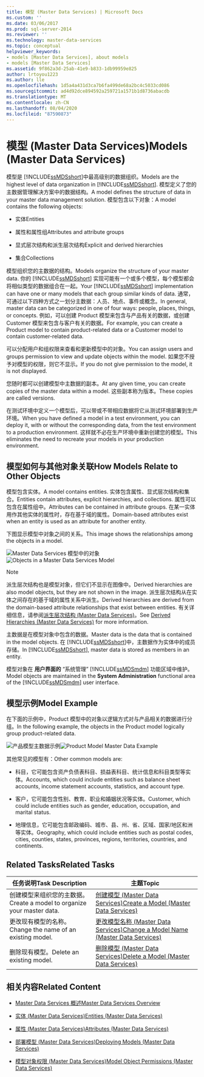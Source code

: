 ```yaml
---
title: 模型 (Master Data Services) | Microsoft Docs
ms.custom: ''
ms.date: 03/06/2017
ms.prod: sql-server-2014
ms.reviewer: ''
ms.technology: master-data-services
ms.topic: conceptual
helpviewer_keywords:
- models [Master Data Services], about models
- models [Master Data Services]
ms.assetid: 9f862a3d-25ab-41e9-b833-1db99959e825
author: lrtoyou1223
ms.author: lle
ms.openlocfilehash: 1d5a4a431d3ca7b6fa499de68a2bc4c5033cd086
ms.sourcegitcommit: ad4d92dce894592a259721a1571b1d8736abacdb
ms.translationtype: MT
ms.contentlocale: zh-CN
ms.lasthandoff: 08/04/2020
ms.locfileid: "87590873"
---
```

# <a name="models-master-data-services"></a><span data-ttu-id="374aa-102">模型 (Master Data Services)</span><span class="sxs-lookup"><span data-stu-id="374aa-102">Models (Master Data Services)</span></span>
  <span data-ttu-id="374aa-103">模型是 [!INCLUDE[ssMDSshort](../includes/ssmdsshort-md.md)]中最高级别的数据组织。</span><span class="sxs-lookup"><span data-stu-id="374aa-103">Models are the highest level of data organization in [!INCLUDE[ssMDSshort](../includes/ssmdsshort-md.md)].</span></span> <span data-ttu-id="374aa-104">模型定义了您的主数据管理解决方案中的数据结构。</span><span class="sxs-lookup"><span data-stu-id="374aa-104">A model defines the structure of data in your master data management solution.</span></span> <span data-ttu-id="374aa-105">模型包含以下对象：</span><span class="sxs-lookup"><span data-stu-id="374aa-105">A model contains the following objects:</span></span>  
  
-   <span data-ttu-id="374aa-106">实体</span><span class="sxs-lookup"><span data-stu-id="374aa-106">Entities</span></span>  
  
-   <span data-ttu-id="374aa-107">属性和属性组</span><span class="sxs-lookup"><span data-stu-id="374aa-107">Attributes and attribute groups</span></span>  
  
-   <span data-ttu-id="374aa-108">显式层次结构和派生层次结构</span><span class="sxs-lookup"><span data-stu-id="374aa-108">Explicit and derived hierarchies</span></span>  
  
-   <span data-ttu-id="374aa-109">集合</span><span class="sxs-lookup"><span data-stu-id="374aa-109">Collections</span></span>  
  
 <span data-ttu-id="374aa-110">模型组织您的主数据的结构。</span><span class="sxs-lookup"><span data-stu-id="374aa-110">Models organize the structure of your master data.</span></span> <span data-ttu-id="374aa-111">你的 [!INCLUDE[ssMDSshort](../includes/ssmdsshort-md.md)] 实现可能有一个或多个模型，每个模型都会将相似类型的数据组合在一起。</span><span class="sxs-lookup"><span data-stu-id="374aa-111">Your [!INCLUDE[ssMDSshort](../includes/ssmdsshort-md.md)] implementation can have one or many models that each group similar kinds of data.</span></span> <span data-ttu-id="374aa-112">通常，可通过以下四种方式之一划分主数据：人员、地点、事件或概念。</span><span class="sxs-lookup"><span data-stu-id="374aa-112">In general, master data can be categorized in one of four ways: people, places, things, or concepts.</span></span> <span data-ttu-id="374aa-113">例如，可以创建 Product 模型来包含与产品有关的数据，或创建 Customer 模型来包含与客户有关的数据。</span><span class="sxs-lookup"><span data-stu-id="374aa-113">For example, you can create a Product model to contain product-related data or a Customer model to contain customer-related data.</span></span>  
  
 <span data-ttu-id="374aa-114">可以分配用户和组权限来查看和更新模型中的对象。</span><span class="sxs-lookup"><span data-stu-id="374aa-114">You can assign users and groups permission to view and update objects within the model.</span></span> <span data-ttu-id="374aa-115">如果您不授予对模型的权限，则它不显示。</span><span class="sxs-lookup"><span data-stu-id="374aa-115">If you do not give permission to the model, it is not displayed.</span></span>  
  
 <span data-ttu-id="374aa-116">您随时都可以创建模型中主数据的副本。</span><span class="sxs-lookup"><span data-stu-id="374aa-116">At any given time, you can create copies of the master data within a model.</span></span> <span data-ttu-id="374aa-117">这些副本称为版本。</span><span class="sxs-lookup"><span data-stu-id="374aa-117">These copies are called versions.</span></span>  
  
 <span data-ttu-id="374aa-118">在测试环境中定义一个模型后，可以带或不带相应数据将它从测试环境部署到生产环境。</span><span class="sxs-lookup"><span data-stu-id="374aa-118">When you have defined a model in a test environment, you can deploy it, with or without the corresponding data, from the test environment to a production environment.</span></span> <span data-ttu-id="374aa-119">这样就不必在生产环境中重新创建您的模型。</span><span class="sxs-lookup"><span data-stu-id="374aa-119">This eliminates the need to recreate your models in your production environment.</span></span>  
  
## <a name="how-models-relate-to-other-objects"></a><span data-ttu-id="374aa-120">模型如何与其他对象关联</span><span class="sxs-lookup"><span data-stu-id="374aa-120">How Models Relate to Other Objects</span></span>  
 <span data-ttu-id="374aa-121">模型包含实体。</span><span class="sxs-lookup"><span data-stu-id="374aa-121">A model contains entities.</span></span> <span data-ttu-id="374aa-122">实体包含属性、显式层次结构和集合。</span><span class="sxs-lookup"><span data-stu-id="374aa-122">Entities contain attributes, explicit hierarchies, and collections.</span></span> <span data-ttu-id="374aa-123">属性可以包含在属性组中。</span><span class="sxs-lookup"><span data-stu-id="374aa-123">Attributes can be contained in attribute groups.</span></span> <span data-ttu-id="374aa-124">在某一实体用作其他实体的属性时，存在基于域的属性。</span><span class="sxs-lookup"><span data-stu-id="374aa-124">Domain-based attributes exist when an entity is used as an attribute for another entity.</span></span>  
  
 <span data-ttu-id="374aa-125">下图显示模型中对象之间的关系。</span><span class="sxs-lookup"><span data-stu-id="374aa-125">This image shows the relationships among the objects in a model.</span></span>  
  
 <span data-ttu-id="374aa-126">![Master Data Services 模型中的对象](../../2014/master-data-services/media/mds-conc-model-circles.gif "Master Data Services 模型中的对象")</span><span class="sxs-lookup"><span data-stu-id="374aa-126">![Objects in a Master Data Services Model](../../2014/master-data-services/media/mds-conc-model-circles.gif "Objects in a Master Data Services Model")</span></span>  
  
> [!NOTE]  
>  <span data-ttu-id="374aa-127">派生层次结构也是模型对象，但它们不显示在图像中。</span><span class="sxs-lookup"><span data-stu-id="374aa-127">Derived hierarchies are also model objects, but they are not shown in the image.</span></span> <span data-ttu-id="374aa-128">派生层次结构从在实体之间存在的基于域的属性关系中派生。</span><span class="sxs-lookup"><span data-stu-id="374aa-128">Derived hierarchies are derived from the domain-based attribute relationships that exist between entities.</span></span> <span data-ttu-id="374aa-129">有关详细信息，请参阅[派生层次结构 &#40;Master Data Services&#41;](derived-hierarchies-master-data-services.md)。</span><span class="sxs-lookup"><span data-stu-id="374aa-129">See [Derived Hierarchies &#40;Master Data Services&#41;](derived-hierarchies-master-data-services.md) for more information.</span></span>  
  
 <span data-ttu-id="374aa-130">主数据是在模型对象中包含的数据。</span><span class="sxs-lookup"><span data-stu-id="374aa-130">Master data is the data that is contained in the model objects.</span></span> <span data-ttu-id="374aa-131">在 [!INCLUDE[ssMDSshort](../includes/ssmdsshort-md.md)]中，主数据作为实体中的成员存储。</span><span class="sxs-lookup"><span data-stu-id="374aa-131">In [!INCLUDE[ssMDSshort](../includes/ssmdsshort-md.md)], master data is stored as members in an entity.</span></span>  
  
 <span data-ttu-id="374aa-132">模型对象在 **用户界面的** “系统管理” [!INCLUDE[ssMDSmdm](../includes/ssmdsmdm-md.md)] 功能区域中维护。</span><span class="sxs-lookup"><span data-stu-id="374aa-132">Model objects are maintained in the **System Administration** functional area of the [!INCLUDE[ssMDSmdm](../includes/ssmdsmdm-md.md)] user interface.</span></span>  
  
## <a name="model-example"></a><span data-ttu-id="374aa-133">模型示例</span><span class="sxs-lookup"><span data-stu-id="374aa-133">Model Example</span></span>  
 <span data-ttu-id="374aa-134">在下面的示例中，Product 模型中的对象以逻辑方式对与产品相关的数据进行分组。</span><span class="sxs-lookup"><span data-stu-id="374aa-134">In the following example, the objects in the Product model logically group product-related data.</span></span>  
  
 <span data-ttu-id="374aa-135">![产品模型主数据示例](../../2014/master-data-services/media/mds-conc-model.gif "产品模型主数据示例")</span><span class="sxs-lookup"><span data-stu-id="374aa-135">![Product Model Master Data Example](../../2014/master-data-services/media/mds-conc-model.gif "Product Model Master Data Example")</span></span>  
  
 <span data-ttu-id="374aa-136">其他常见的模型有：</span><span class="sxs-lookup"><span data-stu-id="374aa-136">Other common models are:</span></span>  
  
-   <span data-ttu-id="374aa-137">科目，它可能包含资产负债表科目、损益表科目、统计信息和科目类型等实体。</span><span class="sxs-lookup"><span data-stu-id="374aa-137">Accounts, which could include entities such as balance sheet accounts, income statement accounts, statistics, and account type.</span></span>  
  
-   <span data-ttu-id="374aa-138">客户，它可能包含性别、教育、职业和婚姻状况等实体。</span><span class="sxs-lookup"><span data-stu-id="374aa-138">Customer, which could include entities such as gender, education, occupation, and marital status.</span></span>  
  
-   <span data-ttu-id="374aa-139">地理信息，它可能包含邮政编码、城市、县、州、省、区域、国家/地区和洲等实体。</span><span class="sxs-lookup"><span data-stu-id="374aa-139">Geography, which could include entities such as postal codes, cities, counties, states, provinces, regions, territories, countries, and continents.</span></span>  
  
## <a name="related-tasks"></a><span data-ttu-id="374aa-140">Related Tasks</span><span class="sxs-lookup"><span data-stu-id="374aa-140">Related Tasks</span></span>  
  
|<span data-ttu-id="374aa-141">任务说明</span><span class="sxs-lookup"><span data-stu-id="374aa-141">Task Description</span></span>|<span data-ttu-id="374aa-142">主题</span><span class="sxs-lookup"><span data-stu-id="374aa-142">Topic</span></span>|  
|----------------------|-----------|  
|<span data-ttu-id="374aa-143">创建模型来组织您的主数据。</span><span class="sxs-lookup"><span data-stu-id="374aa-143">Create a model to organize your master data.</span></span>|[<span data-ttu-id="374aa-144">创建模型 (Master Data Services)</span><span class="sxs-lookup"><span data-stu-id="374aa-144">Create a Model &#40;Master Data Services&#41;</span></span>](../../2014/master-data-services/create-a-model-master-data-services.md)|  
|<span data-ttu-id="374aa-145">更改现有模型的名称。</span><span class="sxs-lookup"><span data-stu-id="374aa-145">Change the name of an existing model.</span></span>|[<span data-ttu-id="374aa-146">更改模型名称 &#40;Master Data Services&#41;</span><span class="sxs-lookup"><span data-stu-id="374aa-146">Change a Model Name &#40;Master Data Services&#41;</span></span>](../../2014/master-data-services/change-a-model-name-master-data-services.md)|  
|<span data-ttu-id="374aa-147">删除现有模型。</span><span class="sxs-lookup"><span data-stu-id="374aa-147">Delete an existing model.</span></span>|[<span data-ttu-id="374aa-148">删除模型 &#40;Master Data Services&#41;</span><span class="sxs-lookup"><span data-stu-id="374aa-148">Delete a Model &#40;Master Data Services&#41;</span></span>](../../2014/master-data-services/delete-a-model-master-data-services.md)|  
  
## <a name="related-content"></a><span data-ttu-id="374aa-149">相关内容</span><span class="sxs-lookup"><span data-stu-id="374aa-149">Related Content</span></span>  
  
-   [<span data-ttu-id="374aa-150">Master Data Services 概述</span><span class="sxs-lookup"><span data-stu-id="374aa-150">Master Data Services Overview</span></span>](master-data-services-overview-mds.md)  
  
-   [<span data-ttu-id="374aa-151">实体 (Master Data Services)</span><span class="sxs-lookup"><span data-stu-id="374aa-151">Entities &#40;Master Data Services&#41;</span></span>](../../2014/master-data-services/entities-master-data-services.md)  
  
-   [<span data-ttu-id="374aa-152">属性 (Master Data Services)</span><span class="sxs-lookup"><span data-stu-id="374aa-152">Attributes &#40;Master Data Services&#41;</span></span>](../../2014/master-data-services/attributes-master-data-services.md)  
  
-   [<span data-ttu-id="374aa-153">部署模型 (Master Data Services)</span><span class="sxs-lookup"><span data-stu-id="374aa-153">Deploying Models &#40;Master Data Services&#41;</span></span>](../../2014/master-data-services/deploying-models-master-data-services.md)  
  
-   [<span data-ttu-id="374aa-154">模型对象权限 (Master Data Services)</span><span class="sxs-lookup"><span data-stu-id="374aa-154">Model Object Permissions &#40;Master Data Services&#41;</span></span>](../../2014/master-data-services/model-object-permissions-master-data-services.md)  
  
  
